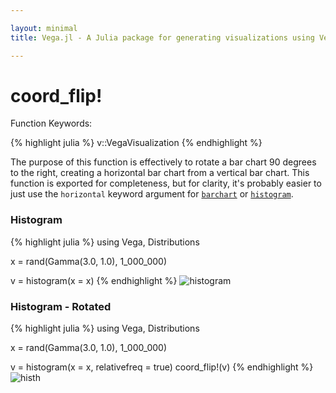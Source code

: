 ```yaml
---

layout: minimal
title: Vega.jl - A Julia package for generating visualizations using Vega

---
```


# coord_flip!

Function Keywords:

{% highlight julia %}
v::VegaVisualization
{% endhighlight %}

The purpose of this function is effectively to rotate a bar chart 90 degrees to the right, creating a horizontal bar chart from a vertical bar chart. This function is exported for completeness, but for clarity, it's probably easier to just use the `horizontal` keyword argument for [`barchart`](http://johnmyleswhite.github.io/Vega.jl/barplot.html) or [`histogram`](http://johnmyleswhite.github.io/Vega.jl/histogram.html).

### Histogram

{% highlight julia %}
using Vega, Distributions

x = rand(Gamma(3.0, 1.0), 1_000_000)

v = histogram(x = x)
{% endhighlight %}
<img src ="http://johnmyleswhite.github.io/Vega.jl/images/histogram.png" alt = "histogram" >

### Histogram - Rotated

{% highlight julia %}
using Vega, Distributions

x = rand(Gamma(3.0, 1.0), 1_000_000)

v = histogram(x = x, relativefreq = true)
coord_flip!(v)
{% endhighlight %}
<img src ="http://johnmyleswhite.github.io/Vega.jl/images/histh.png" alt = "histh">